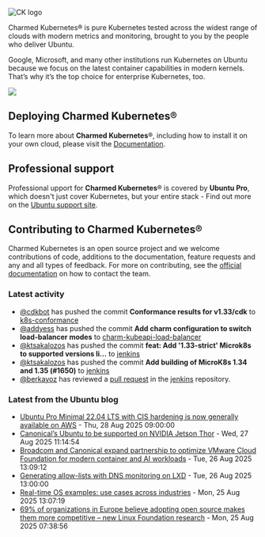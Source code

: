![CK logo](https://assets.ubuntu.com/v1/451d4cf4-Charmed+Kubernetes_RGB_onWhite_2022.svg)

Charmed Kubernetes® is pure Kubernetes tested across the widest range of clouds with modern metrics and monitoring, brought to you by the people who deliver Ubuntu.

Google, Microsoft, and many other institutions run Kubernetes on Ubuntu because we focus on the latest container capabilities in modern kernels. That’s why it’s the top choice for enterprise Kubernetes, too.

![](https://assets.ubuntu.com/v1/843c77b6-juju-at-a-glace.svg)

## Deploying Charmed Kubernetes®

To learn more about **Charmed Kubernetes**®, including how to install it on your own cloud, please visit the [Documentation][docs].

## Professional support

Professional upport for **Charmed Kubernetes**® is covered by **Ubuntu Pro**, which doesn't just cover Kubernetes, but your entire stack - Find out more on the [Ubuntu support site](https://ubuntu.com/support).

## Contributing to Charmed Kubernetes®

Charmed Kubernetes is an open source project and we welcome contributions of code, additions to the documentation, feature requests and any and all types of feedback. For more on contributing, see the [official documentation][get-in-touch] on how to contact the team.

<!-- LINKS -->
[docs]: https://ubuntu.com/kubernetes/docs
[get-in-touch]: https://ubuntu.com/kubernetes/docs/get-in-touch

### Latest activity

<!-- activity starts -->
 - [@cdkbot](https://github.com/cdkbot) has pushed the commit **Conformance results for v1.33/cdk** to [k8s-conformance](https://github.com/charmed-kubernetes/k8s-conformance)
 - [@addyess](https://github.com/addyess) has pushed the commit **Add charm configuration to switch load-balancer modes** to [charm-kubeapi-load-balancer](https://github.com/charmed-kubernetes/charm-kubeapi-load-balancer)
 - [@ktsakalozos](https://github.com/ktsakalozos) has pushed the commit **feat: Add '1.33-strict' Microk8s to supported versions li...** to [jenkins](https://github.com/charmed-kubernetes/jenkins)
 - [@ktsakalozos](https://github.com/ktsakalozos) has pushed the commit **Add building of MicroK8s 1.34 and 1.35 (#1650)** to [jenkins](https://github.com/charmed-kubernetes/jenkins)
 - [@berkayoz](https://github.com/berkayoz) has reviewed a [pull request](https://github.com/charmed-kubernetes/jenkins/pull/1650) in the [jenkins](https://github.com/charmed-kubernetes/jenkins) repository.
<!-- activity ends -->

<!-- roadmap starts -->

<!-- roadmap ends -->

### Latest from the Ubuntu blog

<!-- blog starts -->
* [Ubuntu Pro Minimal 22.04 LTS with CIS hardening is now generally available on AWS](https://ubuntu.com//blog/cis-hardened-ubuntu-pro-minimal-available-on-aws) - Thu, 28 Aug 2025 09:00:00 
* [Canonical’s Ubuntu to be supported on NVIDIA Jetson Thor](https://ubuntu.com//blog/nvidia-jetson-thor-ubuntu-support) - Wed, 27 Aug 2025 11:14:54 
* [Broadcom and Canonical expand partnership to optimize VMware Cloud Foundation for modern container and AI workloads](https://ubuntu.com//blog/broadcom-and-canonical-expand-partnership-to-optimize-vmware-cloud-foundation-for-modern-container-and-ai-workloads) - Tue, 26 Aug 2025 13:09:12 
* [Generating allow-lists with DNS monitoring on LXD](https://ubuntu.com//blog/generating-allow-lists-with-dns-monitoring-on-lxd) - Tue, 26 Aug 2025 13:00:00 
* [Real-time OS examples: use cases across industries](https://ubuntu.com//blog/real-time-os-examples-across-industries) - Mon, 25 Aug 2025 13:07:19 
* [69% of organizations in Europe believe adopting open source makes them more competitive – new Linux Foundation research](https://ubuntu.com//blog/open-source-advantage-europe) - Mon, 25 Aug 2025 07:38:56 
<!-- blog ends -->
